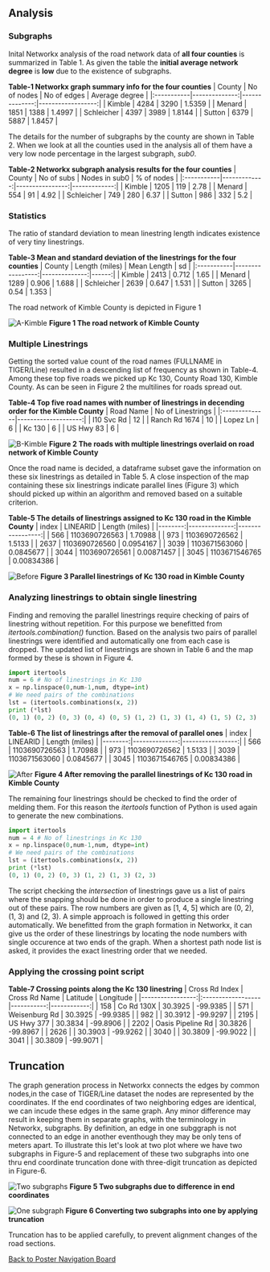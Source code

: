 ## Analysis

### Subgraphs
Inital Networkx analysis of the road network data of **all four counties** is summarized in Table 1. As given the table the **initial average network degree** is **low** due to the existence of subgraphs.

**Table-1 Networkx graph summary info for the four counties**
| County     |   No of nodes |   No of edges |   Average degree |
|:-----------|--------------:|--------------:|------------------:|
| Kimble     |          4284 |          3290 |            1.5359 |
| Menard     |          1851 |          1388 |            1.4997 |
| Schleicher |          4397 |          3989 |            1.8144 |
| Sutton     |          6379 |          5887 |            1.8457 |


The details for the number of subgraphs by the county are shown in Table 2. When we look at all the counties used in the analysis all of them have a very low node percentage in the largest subgraph, *sub0*.

**Table-2 Networkx subgraph analysis results for the four counties**
| County     |   No of subs |   Nodes in sub0 |   % of nodes |
|:-----------|-------------:|----------------:|-------------:|
| Kimble     |         1205 |             119 |         2.78 |
| Menard     |          554 |              91 |         4.92 |
| Schleicher |          749 |             280 |         6.37 |
| Sutton     |          986 |             332 |         5.2  |

### Statistics
The ratio of standard deviation to mean linestring length indicates existence of very tiny linestrings.

**Table-3 Mean and standard deviation of the linestrings for the four counties**
| County     |   Length (miles) |   Mean Length |    sd |
|:-----------|-----------------:|--------------:|------:|
| Kimble     |             2413 |         0.712 | 1.65  |
| Menard     |             1289 |         0.906 | 1.688 |
| Schleicher |             2639 |         0.647 | 1.531 |
| Sutton     |             3265 |         0.54  | 1.353 |

The road network of Kimble County is depicted in Figure 1

![A-Kimble](img/A-Kimble.png)
**Figure 1 The road network of Kimble County**

### Multiple Linestrings
Getting the sorted value count of the road names (FULLNAME in TIGER/Line) resulted in a descending list of frequency as shown in Table-4. Among these top five roads we picked up Kc 130, County Road 130, Kimble County. As can be seen in Figure 2 the multilines for roads spread out.

**Table-4 Top five road names with number of linestrings in decending order for the Kimble County**
| Road Name     |   No of Linestrings |
|:--------------|--------------------:|
| I10 Svc Rd    |                  12 |
| Ranch Rd 1674 |                  10 |
| Lopez Ln      |                   6 |
| Kc 130        |                   6 |
| US Hwy 83     |                   6 |

![B-Kimble](img/B-Kimblemulti.png)
**Figure 2 The roads with multiple linestrings overlaid on road network of Kimble County**

Once the road name is decided, a dataframe subset gave the information on these six linestrings as detailed in Table 5. A close inspection of the map containing these six linestrings indicate parallel lines (Figure 3) which should picked up within an algorithm and removed based on a suitable criterion.

**Table-5 The details of linestrings assigned to Kc 130 road in the Kimble County**
|   index |      LINEARID |   Length (miles) |
|--------:|--------------:|-----------------:|
|     566 | 1103690726563 |       1.70988    |
|     973 | 1103690726562 |       1.5133     |
|    2637 | 1103690726560 |       0.0954167  |
|    3039 | 1103671563060 |       0.0845677  |
|    3044 | 1103690726561 |       0.00871457 |
|    3045 | 1103671546765 |       0.00834386 |

![Before](img/before_Kc130.png)
**Figure 3 Parallel linestrings of Kc 130 road in Kimble County**

### Analyzing linestrings to obtain single linestring
Finding and removing the parallel linestrings require checking of pairs of linestring without repetition.  For this purpose we benefitted from *itertools.combination()* function. Based on the analysis two pairs of parallel linestrings were identified and automatically one from each case is dropped. The updated list of linestrings are shown in Table 6 and the map formed by these is shown in Figure 4.

```python
import itertools
num = 6 # No of linestrings in Kc 130
x = np.linspace(0,num-1,num, dtype=int)
# We need pairs of the combinations
lst = (itertools.combinations(x, 2))
print (*lst)
(0, 1) (0, 2) (0, 3) (0, 4) (0, 5) (1, 2) (1, 3) (1, 4) (1, 5) (2, 3) (2, 4) (2, 5) (3, 4) (3, 5) (4, 5)
```
**Table-6 The list of linestrings after the removal of parallel ones**
|   index |      LINEARID |   Length (miles) |
|--------:|--------------:|-----------------:|
|     566 | 1103690726563 |       1.70988    |
|     973 | 1103690726562 |       1.5133     |
|    3039 | 1103671563060 |       0.0845677  |
|    3045 | 1103671546765 |       0.00834386 |


![After](img/after_Kc130_75.png)
**Figure 4 After removing the parallel linestrings of Kc 130 road in Kimble County**

The remaining four linestrings should be checked to find the order of melding them.  For this reason the _itertools_ function of Python is used again to generate the new combinations.

```python
import itertools
num = 4 # No of linestrings in Kc 130
x = np.linspace(0,num-1,num, dtype=int)
# We need pairs of the combinations
lst = (itertools.combinations(x, 2))
print (*lst)
(0, 1) (0, 2) (0, 3) (1, 2) (1, 3) (2, 3)
```
The script checking the _intersection_ of linestrings gave us a list of pairs where the snapping should be done in order to produce a single linestring out of these pairs.  The row numbers are given as [1, 4, 5] which are (0, 2), (1, 3) and (2, 3). A simple approach is followed in getting this order automatically.  We benefitted from the graph formation in Networkx, it can give us the order of these linestrings by locating the node numbers with single occurence at two ends of the graph. When a shortest path node list is asked, it provides the exact linestring order that we needed.  

### Applying the crossing point script

**Table-7 Crossing points along the Kc 130 linestring** 
|   Cross Rd Index | Cross Rd Name     |   Latitude |   Longitude |
|-----------------:|:------------------|-----------:|------------:|
|              158 | Co Rd 130X        |    30.3925 |    -99.9385 |
|              571 | Weisenburg Rd     |    30.3925 |    -99.9385 |
|              982 |                   |    30.3912 |    -99.9297 |
|             2195 | US Hwy 377        |    30.3834 |    -99.8906 |
|             2202 | Oasis Pipeline Rd |    30.3826 |    -99.8967 |
|             2626 |                   |    30.3903 |    -99.9262 |
|             3040 |                   |    30.3809 |    -99.9022 |
|             3041 |                   |    30.3809 |    -99.9071 |



## Truncation
The graph generation process in Networkx connects the edges by common nodes,in the case of TIGER/Line dataset the nodes are represented by the coordinates.  If the end coordinates of two neighboring edges are identical, we can incude these edges in the same graph.  Any minor difference may result in keeping them in separate graphs, with the terminology in Networkx, subgraphs. By definition, an edge in one subggraph is not connected to an edge in another eventhough they may be only tens of meters apart. To illustrate this let's look at two plot where we have two subgraphs in Figure-5 and replacement of these two subgraphs into one thru end coordinate truncation done with three-digit truncation as depicted in Figure-6.

![Two subgraphs](img/two_subs_all1200.png)
**Figure 5 Two subgraphs due to difference in end coordinates**

![One subgraph](img/4_truncated_all1200.png)
**Figure 6 Converting two subgraphs into one by applying truncation**

Truncation has to be applied carefully, to prevent alignment changes of the road sections. 





[Back to Poster Navigation Board](./README.md#Outline)

